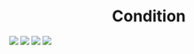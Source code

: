 <h1 align="center"> Condition </h1>
<img src="https://user-images.githubusercontent.com/25712677/58274001-f9d90980-7d35-11e9-8203-59f3ee096ba3.png" style="max-width:100%;">
<img src="https://user-images.githubusercontent.com/25712677/58274016-02314480-7d36-11e9-9d98-ea4b373a83ca.png" style="max-width:100%;">
<img src="https://user-images.githubusercontent.com/25712677/58274031-0bbaac80-7d36-11e9-81e9-c1373559648f.png" style="max-width:100%;">
<img src="https://user-images.githubusercontent.com/25712677/58274032-0d847000-7d36-11e9-93df-6f746acd8811.png" style="max-width:100%;">
